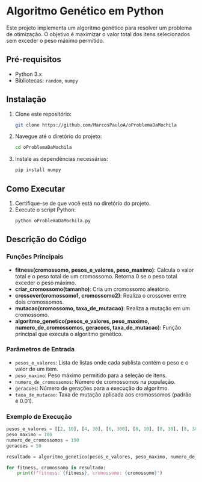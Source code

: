 # Algoritmo Genético em Python

Este projeto implementa um algoritmo genético para resolver um problema de otimização. O objetivo é maximizar o valor total dos itens selecionados sem exceder o peso máximo permitido.

## Pré-requisitos

- Python 3.x
- Bibliotecas: `random`, `numpy`

## Instalação

1. Clone este repositório:
    ```bash
    git clone https://github.com/MarcosPauloA/oProblemaDaMochila
    ```
2. Navegue até o diretório do projeto:
    ```bash
    cd oProblemaDaMochila
    ```
3. Instale as dependências necessárias:
    ```bash
    pip install numpy
    ```

## Como Executar

1. Certifique-se de que você está no diretório do projeto.
2. Execute o script Python:
    ```bash
    python oProblemaDaMochila.py
    ```

## Descrição do Código

### Funções Principais

- **fitness(cromossomo, pesos_e_valores, peso_maximo)**: Calcula o valor total e o peso total de um cromossomo. Retorna 0 se o peso total exceder o peso máximo.
- **criar_cromossomo(tamanho)**: Cria um cromossomo aleatório.
- **crossover(cromossomo1, cromossomo2)**: Realiza o crossover entre dois cromossomos.
- **mutacao(cromossomo, taxa_de_mutacao)**: Realiza a mutação em um cromossomo.
- **algoritmo_genetico(pesos_e_valores, peso_maximo, numero_de_cromossomos, geracoes, taxa_de_mutacao)**: Função principal que executa o algoritmo genético.

### Parâmetros de Entrada

- `pesos_e_valores`: Lista de listas onde cada sublista contém o peso e o valor de um item.
- `peso_maximo`: Peso máximo permitido para a seleção de itens.
- `numero_de_cromossomos`: Número de cromossomos na população.
- `geracoes`: Número de gerações para a execução do algoritmo.
- `taxa_de_mutacao`: Taxa de mutação aplicada aos cromossomos (padrão é 0.01).

### Exemplo de Execução

```python
pesos_e_valores = [[2, 10], [4, 30], [6, 300], [8, 10], [8, 30], [8, 300], [12, 50], [25, 75], [50, 100], [100, 400]]
peso_maximo = 100
numero_de_cromossomos = 150
geracoes = 50

resultado = algoritmo_genetico(pesos_e_valores, peso_maximo, numero_de_cromossomos, geracoes)

for fitness, cromossomo in resultado:
    print(f"fitness: {fitness}, cromossomo: {cromossomo}")
